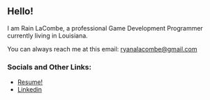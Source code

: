 ## Hello! 
I am Rain LaCombe, a professional Game Development Programmer currently living in Louisiana.

You can always reach me at this email: ryanalacombe@gmail.com

### Socials and Other Links:

* [Resume!](https://github.com/ryanlacombe/ryanlacombe.github.io/blob/main/Rain%20LaCombe%20Resume.pdf)
* [Linkedin](https://www.linkedin.com/in/rain-lacombe/)

<!--
**ryanlacombe/ryanlacombe** is a ✨ _special_ ✨ repository because its `README.md` (this file) appears on your GitHub profile.

Here are some ideas to get you started:

- 🔭 I’m currently working on ...
- 🌱 I’m currently learning ...
- 👯 I’m looking to collaborate on ...
- 🤔 I’m looking for help with ...
- 💬 Ask me about ...
- 📫 How to reach me: ...
- 😄 Pronouns: ...
- ⚡ Fun fact: ...
-->
